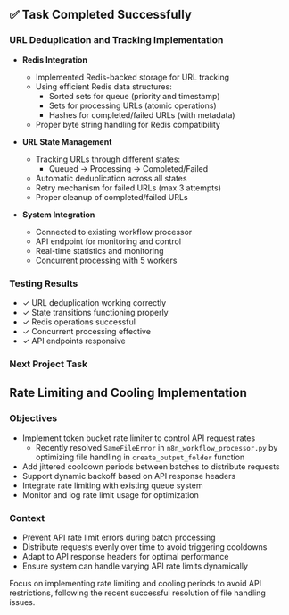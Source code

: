 ## ✅ Task Completed Successfully

### URL Deduplication and Tracking Implementation
- **Redis Integration**
  - Implemented Redis-backed storage for URL tracking
  - Using efficient Redis data structures:
    - Sorted sets for queue (priority and timestamp)
    - Sets for processing URLs (atomic operations)
    - Hashes for completed/failed URLs (with metadata)
  - Proper byte string handling for Redis compatibility

- **URL State Management**
  - Tracking URLs through different states:
    - Queued → Processing → Completed/Failed
  - Automatic deduplication across all states
  - Retry mechanism for failed URLs (max 3 attempts)
  - Proper cleanup of completed/failed URLs

- **System Integration**
  - Connected to existing workflow processor
  - API endpoint for monitoring and control
  - Real-time statistics and monitoring
  - Concurrent processing with 5 workers

### Testing Results
- ✓ URL deduplication working correctly
- ✓ State transitions functioning properly
- ✓ Redis operations successful
- ✓ Concurrent processing effective
- ✓ API endpoints responsive

### Next Project Task
## Rate Limiting and Cooling Implementation

### Objectives
- Implement token bucket rate limiter to control API request rates
  - Recently resolved `SameFileError` in `n8n_workflow_processor.py` by optimizing file handling in `create_output_folder` function
- Add jittered cooldown periods between batches to distribute requests
- Support dynamic backoff based on API response headers
- Integrate rate limiting with existing queue system
- Monitor and log rate limit usage for optimization

### Context
- Prevent API rate limit errors during batch processing
- Distribute requests evenly over time to avoid triggering cooldowns
- Adapt to API response headers for optimal performance
- Ensure system can handle varying API rate limits dynamically

Focus on implementing rate limiting and cooling periods to avoid API restrictions, following the recent successful resolution of file handling issues.

